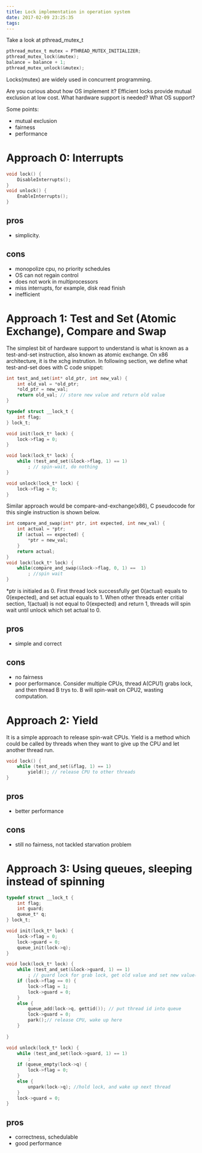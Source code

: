 ```yaml
---
title: Lock implementation in operation system
date: 2017-02-09 23:25:35
tags:
---
```

Take a look at pthread_mutex_t

``` c
pthread_mutex_t mutex = PTHREAD_MUTEX_INITIALIZER;
pthread_mutex_lock(&mutex);
balance = balance + 1;
pthread_mutex_unlock(&mutex);
```
Locks(mutex) are widely used in concurrent programming.

Are you curious about how OS implement it? Efficient locks provide mutual exclusion at low cost. What hardware support is needed? What OS support?

Some points:
- mutual exclusion
- fairness
- performance

# Approach 0: Interrupts
``` c
void lock() {
    DisableInterrupts();
}
void unlock() {
    EnableInterrupts();
}
```
## pros
- simplicity.


## cons
- monopolize cpu, no priority schedules
- OS can not regain control
- does not work in multiprocessors
- miss interrupts, for example, disk read finish
- inefficient


# Approach 1: Test and Set (Atomic Exchange), Compare and Swap
The simplest bit of hardware support to understand is what is known
as a test-and-set instruction, also known as atomic exchange. On x86 architecture, it is the xchg instrution. In following section, we define what test-and-set does with C code snippet:
``` c
int test_and_set(int* old_ptr, int new_val) {
    int old_val = *old_ptr;
    *old_ptr = new_val;
    return old_val; // store new value and return old value
}

typedef struct __lock_t {
    int flag;
} lock_t;

void init(lock_t* lock) {
    lock->flag = 0;
}

void lock(lock_t* lock) {
    while (test_and_set(&lock->flag, 1) == 1)
        ; // spin-wait, do nothing
}

void unlock(lock_t* lock) {
    lock->flag = 0;
}

```
Similar approach would be compare-and-exchange(x86), C pseudocode for this single instruction is shown below.
``` c
int compare_and_swap(int* ptr, int expected, int new_val) {
    int actual = *ptr;
    if (actual == expected) {
        *ptr = new_val;
    }
    return actual;
}
void lock(lock_t* lock) {
    while(compare_and_swap(&lock->flag, 0, 1) ==  1)
        ; //spin wait
}
```
*ptr is initialed as 0. First thread lock successfully get 0(actual) equals to 0(expected), and set actual equals to 1.
When other threads enter critial section, 1(actual) is not equal to 0(expected) and return 1, threads will spin wait until unlock which set actual to 0. 

## pros
- simple and correct
## cons
- no fairness
- poor performance. Consider multiple CPUs, thread A(CPU1) grabs lock, and then thread B trys to. B will spin-wait on CPU2, wasting computation.


# Approach 2: Yield
It is a simple approach to release spin-wait CPUs. Yield is a method which could be called by threads when they want to give up the CPU and let another thread run.
``` c
void lock() {
    while (test_and_set(&flag, 1) == 1)
        yield(); // release CPU to other threads
}
```
## pros
- better performance
## cons
- still no fairness, not tackled starvation problem

# Approach 3: Using queues, sleeping instead of spinning
``` c
typedef struct __lock_t {
    int flag;
    int guard;
    queue_t* q;
} lock_t;

void init(lock_t* lock) {
    lock->flag = 0;
    lock->guard = 0;
    queue_init(lock->q);
}

void lock(lock_t* lock) {
    while (test_and_set(&lock->guard, 1) == 1)
        ; // guard lock for grab lock, get old value and set new value(1)
    if (lock->flag == 0) {
        lock->flag = 1;
        lock->guard = 0;
    }
    else {
        queue_add(lock->q, gettid()); // put thread id into queue
        lock->guard = 0;
        park();// release CPU, wake up here
    }
    
}

void unlock(lock_t* lock) {
    while (test_and_set(lock->guard, 1) == 1)
        ;
    if (queue_empty(lock->q) {
        lock->flag = 0;
    }
    else {
        unpark(lock->q); //hold lock, and wake up next thread
    }
    lock->guard = 0;
}

```
## pros
- correctness, schedulable
- good performance




